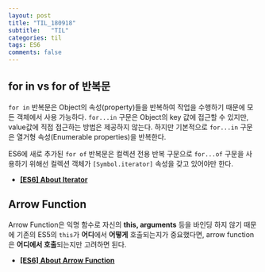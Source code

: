 ```yaml
---
layout: post
title: "TIL_180918"
subtitle:   "TIL"
categories: til
tags: ES6
comments: false
---
```


## for in vs for of 반복문

`for in` 반복문은 Object의 속성(property)들을 반복하여 작업을 수행하기 때문에 모든 객체에서 사용 가능하다. `for...in` 구문은 Object의 key 값에 접근할 수 있지만, value값에 직접 접근하는 방법은 제공하지 않는다. 하지만 기본적으로 `for...in` 구문은 열거형 속성(Enumerable properties)을 반복한다.

ES6에 새로 추가된 `for of` 반복문은 컬렉션 전용 반복 구문으로 `for...of` 구문을 사용하기 위해선 컬렉션 객체가 `[Symbol.iterator]` 속성을 갖고 있어야만 한다.



- [**[ES6] About Iterator**](https://github.com/JaeWC/TIL/blob/master/JavaScript/%5BES6%5D%20About%20Iterator.md)



## Arrow Function

Arrow Function은 익명 함수로 자신의 **this, arguments** 등을 바인딩 하지 않기 때문에 기존의 ES5의 `this`가 **어디**에서 **어떻게** 호출되는지가 중요했다면, arrow function은 **어디에서 호출**되는지만 고려하면 된다.



- [**[ES6] About Arrow Function**](https://github.com/JaeWC/TIL/blob/master/JavaScript/%5BES6%5D%20About%20Arrow%20Function.md)

